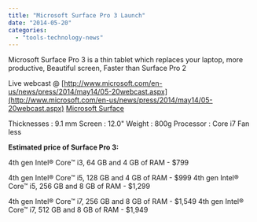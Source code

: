 ```yaml
---
title: "Microsoft Surface Pro 3 Launch"
date: "2014-05-20"
categories: 
  - "tools-technology-news"
---
```


Microsoft Surface Pro 3 is a thin tablet which replaces your laptop, more productive, Beautiful screen, Faster than Surface Pro 2

Live webcast @ [](http://www.microsoft.com/en-us/news/press/2014/may14/05-20webcast.aspx)[http://www.microsoft.com/en-us/news/press/2014/may14/05-20webcast.aspx](http://www.microsoft.com/en-us/news/press/2014/may14/05-20webcast.aspx) [Microsoft Surface](http://www.nagvbt.blogspot.com/wp-content/uploads/2014/05/microsoft-surface.png)

Thicknesses : 9.1 mm Screen : 12.0" Weight : 800g Processor : Core i7 Fan less

**Estimated price of Surface Pro 3:**

4th gen Intel® Core™ i3, 64 GB and 4 GB of RAM - $799

4th gen Intel® Core™ i5, 128 GB and 4 GB of RAM - $999 4th gen Intel® Core™ i5, 256 GB and 8 GB of RAM - $1,299

4th gen Intel® Core™ i7, 256 GB and 8 GB of RAM - $1,549 4th gen Intel® Core™ i7, 512 GB and 8 GB of RAM - $1,949
